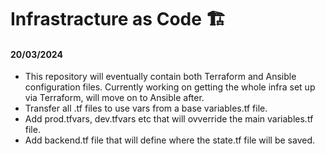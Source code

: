 # Infrastracture as Code 🏗️
 
#### 20/03/2024 

 - This repository will eventually contain both Terraform and Ansible configuration files. Currently working on getting the whole infra set up via Terraform, will move on to Ansible after.
 - Transfer all .tf files to use vars from a base variables.tf file.
 - Add prod.tfvars, dev.tfvars etc that will ovverride the main variables.tf file.
 - Add backend.tf file that will define where the state.tf file will be saved.